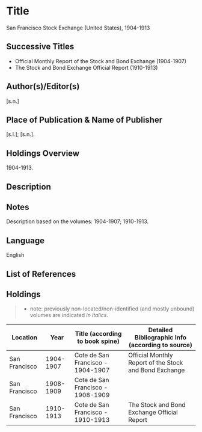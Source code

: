 # Title

San Francisco Stock Exchange (United States), 1904-1913

## Successive Titles

* Official Monthly Report of the Stock and Bond Exchange (1904-1907)
* The Stock and Bond Exchange Official Report (1910-1913)

## Author(s)/Editor(s)

[s.n.]

## Place of Publication & Name of Publisher

[s.l.]; [s.n.].

## Holdings Overview

1904-1913.

## Description

## Notes

Description based on the volumes: 1904-1907; 1910-1913.

## Language

English

## List of References

## Holdings

> * note: previously non-located/non-identified (and mostly unbound) volumes are indicated *in italics*.

| Location      | Year      | Title (according to book spine)   | Detailed Bibliographic Info (according to source)       |
|---------------|-----------|-----------------------------------|---------------------------------------------------------|
| San Francisco | 1904-1907 | Cote de San Francisco - 1904-1907 | Official Monthly Report of the Stock and Bond Exchange  |
| San Francisco | 1908-1909 | Cote de San Francisco - 1908-1909 |                                                         |
| San Francisco | 1910-1913 | Cote de San Francisco - 1910-1913 | The Stock and Bond Exchange Official Report             |
